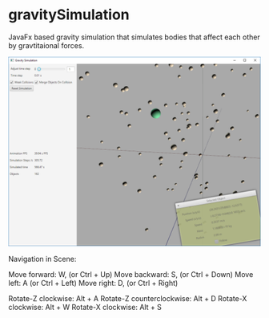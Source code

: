 # gravitySimulation
JavaFx based gravity simulation that simulates bodies that affect each other by gravtitaional forces.



![Screenshot](/docs/UI.png)

Navigation in Scene:

Move forward: W, (or Ctrl + Up)
Move backward: S, (or Ctrl + Down)
Move left: A  (or Ctrl + Left)
Move right: D, (or Ctrl + Right)


Rotate-Z clockwise: Alt + A
Rotate-Z counterclockwise: Alt + D
Rotate-X clockwise: Alt + W 
Rotate-X clockwise: Alt + S 
